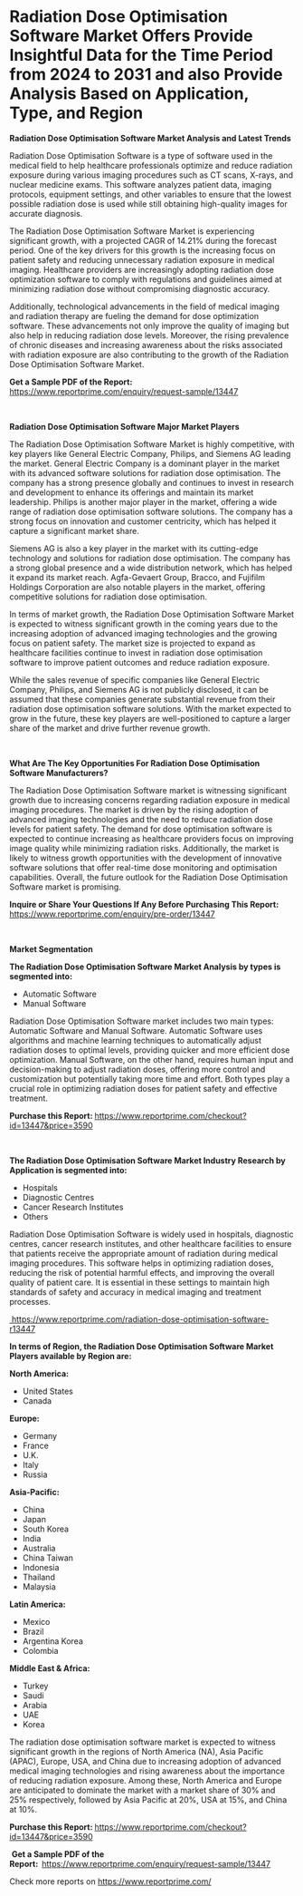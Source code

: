 <p><h1>Radiation Dose Optimisation Software Market Offers Provide Insightful Data for the Time Period from 2024 to 2031 and also Provide Analysis Based on Application, Type, and Region</h1></p><p><strong>Radiation Dose Optimisation Software Market Analysis and Latest Trends</strong></p>
<p><p>Radiation Dose Optimisation Software is a type of software used in the medical field to help healthcare professionals optimize and reduce radiation exposure during various imaging procedures such as CT scans, X-rays, and nuclear medicine exams. This software analyzes patient data, imaging protocols, equipment settings, and other variables to ensure that the lowest possible radiation dose is used while still obtaining high-quality images for accurate diagnosis.</p><p>The Radiation Dose Optimisation Software Market is experiencing significant growth, with a projected CAGR of 14.21% during the forecast period. One of the key drivers for this growth is the increasing focus on patient safety and reducing unnecessary radiation exposure in medical imaging. Healthcare providers are increasingly adopting radiation dose optimization software to comply with regulations and guidelines aimed at minimizing radiation dose without compromising diagnostic accuracy.</p><p>Additionally, technological advancements in the field of medical imaging and radiation therapy are fueling the demand for dose optimization software. These advancements not only improve the quality of imaging but also help in reducing radiation dose levels. Moreover, the rising prevalence of chronic diseases and increasing awareness about the risks associated with radiation exposure are also contributing to the growth of the Radiation Dose Optimisation Software Market.</p></p>
<p><strong>Get a Sample PDF of the Report:&nbsp;</strong> <a href="https://www.reportprime.com/enquiry/request-sample/13447">https://www.reportprime.com/enquiry/request-sample/13447</a></p>
<p>&nbsp;</p>
<p><strong>Radiation Dose Optimisation Software Major Market Players</strong></p>
<p><p>The Radiation Dose Optimisation Software Market is highly competitive, with key players like General Electric Company, Philips, and Siemens AG leading the market. General Electric Company is a dominant player in the market with its advanced software solutions for radiation dose optimisation. The company has a strong presence globally and continues to invest in research and development to enhance its offerings and maintain its market leadership. Philips is another major player in the market, offering a wide range of radiation dose optimisation software solutions. The company has a strong focus on innovation and customer centricity, which has helped it capture a significant market share.</p><p>Siemens AG is also a key player in the market with its cutting-edge technology and solutions for radiation dose optimisation. The company has a strong global presence and a wide distribution network, which has helped it expand its market reach. Agfa-Gevaert Group, Bracco, and Fujifilm Holdings Corporation are also notable players in the market, offering competitive solutions for radiation dose optimisation.</p><p>In terms of market growth, the Radiation Dose Optimisation Software Market is expected to witness significant growth in the coming years due to the increasing adoption of advanced imaging technologies and the growing focus on patient safety. The market size is projected to expand as healthcare facilities continue to invest in radiation dose optimisation software to improve patient outcomes and reduce radiation exposure.</p><p>While the sales revenue of specific companies like General Electric Company, Philips, and Siemens AG is not publicly disclosed, it can be assumed that these companies generate substantial revenue from their radiation dose optimisation software solutions. With the market expected to grow in the future, these key players are well-positioned to capture a larger share of the market and drive further revenue growth.</p></p>
<p>&nbsp;</p>
<p><strong>What Are The Key Opportunities For Radiation Dose Optimisation Software Manufacturers?</strong></p>
<p><p>The Radiation Dose Optimisation Software market is witnessing significant growth due to increasing concerns regarding radiation exposure in medical imaging procedures. The market is driven by the rising adoption of advanced imaging technologies and the need to reduce radiation dose levels for patient safety. The demand for dose optimisation software is expected to continue increasing as healthcare providers focus on improving image quality while minimizing radiation risks.  Additionally, the market is likely to witness growth opportunities with the development of innovative software solutions that offer real-time dose monitoring and optimisation capabilities. Overall, the future outlook for the Radiation Dose Optimisation Software market is promising.</p></p>
<p><strong>Inquire or Share Your Questions If Any Before Purchasing This Report:</strong> <a href="https://www.reportprime.com/enquiry/pre-order/13447">https://www.reportprime.com/enquiry/pre-order/13447</a></p>
<p>&nbsp;</p>
<p><strong>Market Segmentation</strong></p>
<p><strong>The Radiation Dose Optimisation Software Market Analysis by types is segmented into:</strong></p>
<p><ul><li>Automatic Software</li><li>Manual Software</li></ul></p>
<p><p>Radiation Dose Optimisation Software market includes two main types: Automatic Software and Manual Software. Automatic Software uses algorithms and machine learning techniques to automatically adjust radiation doses to optimal levels, providing quicker and more efficient dose optimization. Manual Software, on the other hand, requires human input and decision-making to adjust radiation doses, offering more control and customization but potentially taking more time and effort. Both types play a crucial role in optimizing radiation doses for patient safety and effective treatment.</p></p>
<p><strong>Purchase this Report:&nbsp;</strong><a href="https://www.reportprime.com/checkout?id=13447&price=3590">https://www.reportprime.com/checkout?id=13447&price=3590</a></p>
<p>&nbsp;</p>
<p><strong>The Radiation Dose Optimisation Software Market Industry Research by Application is segmented into:</strong></p>
<p><ul><li>Hospitals</li><li>Diagnostic Centres</li><li>Cancer Research Institutes</li><li>Others</li></ul></p>
<p><p>Radiation Dose Optimisation Software is widely used in hospitals, diagnostic centres, cancer research institutes, and other healthcare facilities to ensure that patients receive the appropriate amount of radiation during medical imaging procedures. This software helps in optimizing radiation doses, reducing the risk of potential harmful effects, and improving the overall quality of patient care. It is essential in these settings to maintain high standards of safety and accuracy in medical imaging and treatment processes.</p></p>
<p><a href="https://www.reportprime.com/radiation-dose-optimisation-software-r13447">&nbsp;https://www.reportprime.com/radiation-dose-optimisation-software-r13447</a></p>
<p><strong>In terms of Region, the Radiation Dose Optimisation Software Market Players available by Region are:</strong></p>
<p>
    <p> <strong> North America: </strong>
        <ul>
            <li>United States</li>
            <li>Canada</li>
        </ul>
        </p> 
    <p> <strong> Europe: </strong>
        <ul>
            <li>Germany</li>
            <li>France</li>
            <li>U.K.</li>
            <li>Italy</li>
            <li>Russia</li>
        </ul>
        </p> 
    <p> <strong> Asia-Pacific: </strong>
        <ul>
            <li>China</li>
            <li>Japan</li>
            <li>South Korea</li>
            <li>India</li>
            <li>Australia</li>
            <li>China Taiwan</li>
            <li>Indonesia</li>
            <li>Thailand</li>
            <li>Malaysia</li>
        </ul>
        </p> 
    <p> <strong> Latin America: </strong>
        <ul>
            <li>Mexico</li>
            <li>Brazil</li>
            <li>Argentina Korea</li>
            <li>Colombia</li>
        </ul>
        </p> 
    <p> <strong> Middle East & Africa: </strong>
        <ul>
            <li>Turkey</li>
            <li>Saudi</li>
            <li>Arabia</li>
            <li>UAE</li>
            <li>Korea</li>
        </ul>
    </p>
    </p>
<p><p>The radiation dose optimisation software market is expected to witness significant growth in the regions of North America (NA), Asia Pacific (APAC), Europe, USA, and China due to increasing adoption of advanced medical imaging technologies and rising awareness about the importance of reducing radiation exposure. Among these, North America and Europe are anticipated to dominate the market with a market share of 30% and 25% respectively, followed by Asia Pacific at 20%, USA at 15%, and China at 10%.</p></p>
<p><strong>Purchase this Report: </strong><a href="https://www.reportprime.com/checkout?id=13447&price=3590">https://www.reportprime.com/checkout?id=13447&price=3590</a></p>
<p>&nbsp;<strong>Get a Sample PDF of the Report:&nbsp;&nbsp;</strong><a href="https://www.reportprime.com/enquiry/request-sample/13447">https://www.reportprime.com/enquiry/request-sample/13447</a></p>
<p><strong></strong></p>
<p>Check more reports on <a href="https://www.reportprime.com/">https://www.reportprime.com/</a></p>